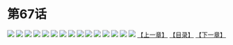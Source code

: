 # 第67话
![](https://s2.baozimh.com/scomic/yuekanshaonuyeqijun-chunquan/0/71-j3zq/1.jpg)
![](https://s2.baozimh.com/scomic/yuekanshaonuyeqijun-chunquan/0/71-j3zq/2.jpg)
![](https://s2.baozimh.com/scomic/yuekanshaonuyeqijun-chunquan/0/71-j3zq/3.jpg)
![](https://s2.baozimh.com/scomic/yuekanshaonuyeqijun-chunquan/0/71-j3zq/4.jpg)
![](https://s2.baozimh.com/scomic/yuekanshaonuyeqijun-chunquan/0/71-j3zq/5.jpg)
![](https://s2.baozimh.com/scomic/yuekanshaonuyeqijun-chunquan/0/71-j3zq/6.jpg)
![](https://s2.baozimh.com/scomic/yuekanshaonuyeqijun-chunquan/0/71-j3zq/7.jpg)
![](https://s2.baozimh.com/scomic/yuekanshaonuyeqijun-chunquan/0/71-j3zq/8.jpg)
![](https://s2.baozimh.com/scomic/yuekanshaonuyeqijun-chunquan/0/71-j3zq/9.jpg)
![](https://s2.baozimh.com/scomic/yuekanshaonuyeqijun-chunquan/0/71-j3zq/10.jpg)
![](https://s2.baozimh.com/scomic/yuekanshaonuyeqijun-chunquan/0/71-j3zq/11.jpg)
![](https://s2.baozimh.com/scomic/yuekanshaonuyeqijun-chunquan/0/71-j3zq/12.jpg)
![](https://s2.baozimh.com/scomic/yuekanshaonuyeqijun-chunquan/0/71-j3zq/13.jpg)
![](https://s2.baozimh.com/scomic/yuekanshaonuyeqijun-chunquan/0/71-j3zq/14.jpg)
![](https://s2.baozimh.com/scomic/yuekanshaonuyeqijun-chunquan/0/71-j3zq/15.jpg)
[【上一章】](./66.md)
[【目录】](./README.md)
[【下一章】](./68.md)
